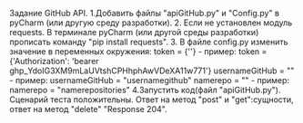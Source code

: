Задание GitHub API.
1.Добавить файлы "apiGitHub.py" и "Config.py" в pyCharm (или другую среду разработки).
2. Если не установлен модуль requests. В терминале pyCharm (или другой среды разработки) прописать команду "pip install requests".
3. В файле config.py изменить значение в переменных окружения:
        token = {''} - пример: token = {'Authorization': 'bearer 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'}
        usernameGitHub = "" - пример: usernameGitHub = "usernamegithub"
        namerepo = "" - пример: namerepo = "namerepositories"
4.Запустить код(файл "apiGitHub.py").
 Сценарий теста положительны. Oтвет на метод "post" и "get":сущности, ответ на метод "delete" "Response 204".
